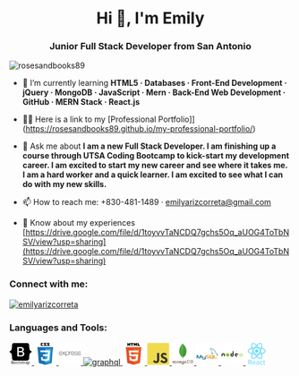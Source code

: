 <h1 align="center">Hi 👋, I'm Emily</h1>
<h3 align="center">Junior Full Stack Developer from San Antonio</h3>

<p align="left"> <img src="https://komarev.com/ghpvc/?username=rosesandbooks89&label=Profile%20views&color=0e75b6&style=flat" alt="rosesandbooks89" /> </p>

- 🌱 I’m currently learning **HTML5 · Databases · Front-End Development · jQuery · MongoDB · JavaScript · Mern · Back-End Web Development · GitHub · MERN Stack · React.js**

- 👨‍💻 Here is a link to my [Professional Portfolio]](https://rosesandbooks89.github.io/my-professional-portfolio/)

- 💬 Ask me about **I am a new Full Stack Developer. I am finishing up a course through UTSA Coding Bootcamp to kick-start my development career. I am excited to start my new career and see where it takes me. I am a hard worker and a quick learner. I am excited to see what I can do with my new skills.**

- 📫 How to reach me: +830-481-1489 · emilyarizcorreta@gmail.com 

- 📄 Know about my experiences [https://drive.google.com/file/d/1toyvvTaNCDQ7gchs5Oq_aUOG4ToTbNSV/view?usp=sharing](https://drive.google.com/file/d/1toyvvTaNCDQ7gchs5Oq_aUOG4ToTbNSV/view?usp=sharing)

<h3 align="left">Connect with me:</h3>
<p align="left">
<a href="https://linkedin.com/in/emilyarizcorreta" target="blank"><img align="center" src="https://raw.githubusercontent.com/rahuldkjain/github-profile-readme-generator/master/src/images/icons/Social/linked-in-alt.svg" alt="emilyarizcorreta" height="30" width="40" /></a>
</p>

<h3 align="left">Languages and Tools:</h3>
<p align="left"> <a href="https://getbootstrap.com" target="_blank" rel="noreferrer"> <img src="https://raw.githubusercontent.com/devicons/devicon/master/icons/bootstrap/bootstrap-plain-wordmark.svg" alt="bootstrap" width="40" height="40"/> </a> <a href="https://www.w3schools.com/css/" target="_blank" rel="noreferrer"> <img src="https://raw.githubusercontent.com/devicons/devicon/master/icons/css3/css3-original-wordmark.svg" alt="css3" width="40" height="40"/> </a> <a href="https://expressjs.com" target="_blank" rel="noreferrer"> <img src="https://raw.githubusercontent.com/devicons/devicon/master/icons/express/express-original-wordmark.svg" alt="express" width="40" height="40"/> </a> <a href="https://graphql.org" target="_blank" rel="noreferrer"> <img src="https://www.vectorlogo.zone/logos/graphql/graphql-icon.svg" alt="graphql" width="40" height="40"/> </a> <a href="https://www.w3.org/html/" target="_blank" rel="noreferrer"> <img src="https://raw.githubusercontent.com/devicons/devicon/master/icons/html5/html5-original-wordmark.svg" alt="html5" width="40" height="40"/> </a> <a href="https://developer.mozilla.org/en-US/docs/Web/JavaScript" target="_blank" rel="noreferrer"> <img src="https://raw.githubusercontent.com/devicons/devicon/master/icons/javascript/javascript-original.svg" alt="javascript" width="40" height="40"/> </a> <a href="https://www.mongodb.com/" target="_blank" rel="noreferrer"> <img src="https://raw.githubusercontent.com/devicons/devicon/master/icons/mongodb/mongodb-original-wordmark.svg" alt="mongodb" width="40" height="40"/> </a> <a href="https://www.mysql.com/" target="_blank" rel="noreferrer"> <img src="https://raw.githubusercontent.com/devicons/devicon/master/icons/mysql/mysql-original-wordmark.svg" alt="mysql" width="40" height="40"/> </a> <a href="https://nodejs.org" target="_blank" rel="noreferrer"> <img src="https://raw.githubusercontent.com/devicons/devicon/master/icons/nodejs/nodejs-original-wordmark.svg" alt="nodejs" width="40" height="40"/> </a> <a href="https://reactjs.org/" target="_blank" rel="noreferrer"> <img src="https://raw.githubusercontent.com/devicons/devicon/master/icons/react/react-original-wordmark.svg" alt="react" width="40" height="40"/> </a> </p>
